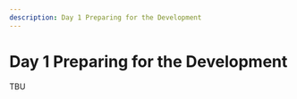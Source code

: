 ```yaml
---
description: Day 1 Preparing for the Development
---
```


# Day 1 Preparing for the Development

TBU

